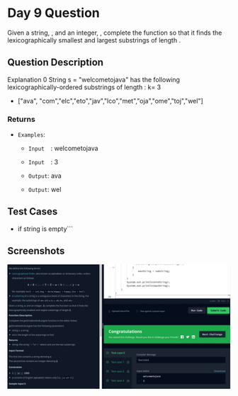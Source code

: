 
# Day 9 Question
Given a string, , and an integer, , complete the function so that it finds the lexicographically smallest and largest substrings of length .


## Question Description
Explanation 0
String s = "welcometojava"   has the following lexicographically-ordered substrings of length : k= 3
- ["ava",  "com","elc","eto","jav","lco","met","oja","ome","toj","wel"]

### Returns



 - `Examples`:
   - `Input  `: welcometojava
   - `Input  `: 3

   - `Output`: ava
   - `Output`: wel
## Test Cases
- if string is empty```




## Screenshots

![Solution Screenshot](/ProgramSS/Solution9.jpg)


